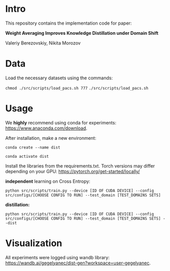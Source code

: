 # Intro
This repository contains the implementation code for paper:

**Weight Averaging Improves Knowledge Distillation under Domain Shift**

Valeriy Berezovskiy, Nikita Morozov

# Data

Load the necessary datasets using the commands:

```chmod ./src/scripts/load_pacs.sh 777```
```./src/scripts/load_pacs.sh```

# Usage
We **highly** recommend using conda for experiments: <https://www.anaconda.com/download>.

After installation, make a new environment:

```conda create --name dist```

```conda activate dist```

Install the libraries from the requirements.txt. Torch versions may differ depending on your GPU: <https://pytorch.org/get-started/locally/>

**independent** learning on Cross Entropy:

```python src/scripts/train.py --device [ID OF CUDA DEVICE] --config src/configs/[CHOOSE CONFIG TO RUN] --test_domain [TEST_DOMAINS SETS]```

**distillation:**

```python src/scripts/train.py --device [ID OF CUDA DEVICE] --config src/configs/[CHOOSE CONFIG TO RUN] --test_domain [TEST_DOMAINS SETS] --dist```

# Visualization

All experiments were logged using wandb library: <https://wandb.ai/gegelyanec/dist-gen?workspace=user-gegelyanec>.
 
